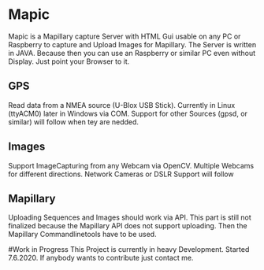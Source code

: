 # Mapic
Mapic is a Mapillary capture Server with HTML Gui usable on any PC or Raspberry to capture and Upload Images for Mapillary.
The Server is written in JAVA. Because then you can use an Raspberry or similar PC even without Display. Just point your Browser to it.

## GPS
Read data from a NMEA source (U-Blox USB Stick). Currently in Linux (ttyACM0) later in Windows via COM. Support for other Sources (gpsd, or similar) will follow when tey are nedded.

## Images
Support ImageCapturing from any Webcam via OpenCV. Multiple Webcams for different directions. Network Cameras or DSLR Support will follow

## Mapillary
Uploading Sequences and Images should work via API. This part is still not finalized because the Mapillary API does not support uploading. Then the Mapillary Commandlinetools have to be used.

#Work in Progress
This Project is currently in heavy Development. Started 7.6.2020. If anybody wants to contribute just contact me. 
